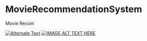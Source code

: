# MovieRecommendationSystem
Movie Recom


[![Alternate Text]({https://imgur.com/a/4deVTQE})]({https://youtu.be/xWIvtKHPFbo} "Movie Recommendation System")
[![IMAGE ALT TEXT HERE](https://imgur.com/a/4deVTQE)](https://www.youtube.com/watch?v=xWIvtKHPFbo&ab)
